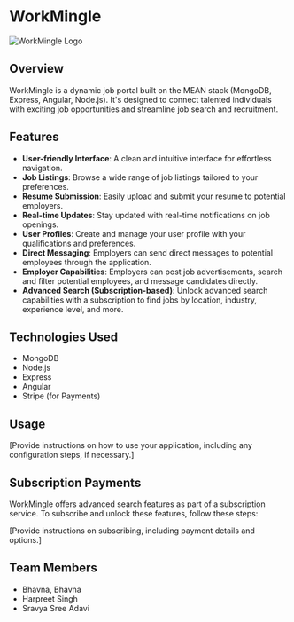 # WorkMingle

![WorkMingle Logo](link_to_your_logo_image.png)

## Overview

WorkMingle is a dynamic job portal built on the MEAN stack (MongoDB, Express, Angular, Node.js). It's designed to connect talented individuals with exciting job opportunities and streamline job search and recruitment.

## Features

- **User-friendly Interface**: A clean and intuitive interface for effortless navigation.
- **Job Listings**: Browse a wide range of job listings tailored to your preferences.
- **Resume Submission**: Easily upload and submit your resume to potential employers.
- **Real-time Updates**: Stay updated with real-time notifications on job openings.
- **User Profiles**: Create and manage your user profile with your qualifications and preferences.
- **Direct Messaging**: Employers can send direct messages to potential employees through the application.
- **Employer Capabilities**: Employers can post job advertisements, search and filter potential employees, and message candidates directly.
- **Advanced Search (Subscription-based)**: Unlock advanced search capabilities with a subscription to find jobs by location, industry, experience level, and more.

## Technologies Used

- MongoDB
- Node.js
- Express
- Angular
- Stripe (for Payments)

## Usage

[Provide instructions on how to use your application, including any configuration steps, if necessary.]

## Subscription Payments

WorkMingle offers advanced search features as part of a subscription service. To subscribe and unlock these features, follow these steps:

[Provide instructions on subscribing, including payment details and options.]

## Team Members

- Bhavna, Bhavna
- Harpreet Singh
- Sravya Sree Adavi
